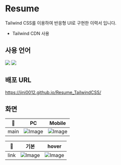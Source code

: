 # Resume

Tailwind CSS를 이용하여 반응형 UI로 구현한 이력서 입니다.
- Tailwind CDN 사용

## 사용 언어

<img src="https://img.shields.io/badge/html5-E34F26?style=for-the-badge&logo=html5&logoColor=white"> <img src="https://img.shields.io/badge/tailwindcss-06B6D4?style=for-the-badge&logo=tailwindcss&logoColor=white">

## 배포 URL

https://jini0012.github.io/Resume_TailwindCSS/

## 화면

|  📝  |                                            PC                                             |                                          Mobile                                           |
| :--: | :---------------------------------------------------------------------------------------: | :---------------------------------------------------------------------------------------: |
| main | ![Image](https://github.com/user-attachments/assets/842246e6-bdd4-4291-b997-1af02f1a7422) | ![Image](https://github.com/user-attachments/assets/692028b1-00ff-4e54-939f-3bda478dab3c) |

|  📝  |                                           기본                                            |                                           hover                                           |
| :--: | :---------------------------------------------------------------------------------------: | :---------------------------------------------------------------------------------------: |
| link | ![Image](https://github.com/user-attachments/assets/779db2b4-2eae-42b6-ac2f-d42bbac2626a) | ![Image](https://github.com/user-attachments/assets/badcce4d-1416-47d1-91e5-8a78422a759a) |
